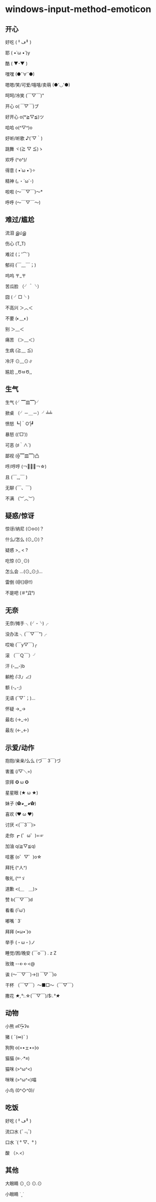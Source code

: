 # windows-input-method-emoticon

## 开心

好吃 (╹ڡ╹ )

耶 ( •̀ ω •́ )y

酷 ( ▼-▼ )

嘿嘿 (●ˇ∀ˇ●)

嗯嗯/笑/可爱/嘻嘻/卖萌 (●'◡'●)

呵呵/冷笑 (￣▽￣)"

开心 o(*￣▽￣*)ブ

好开心  o(*≧▽≦)ツ

哈哈 o(^▽^)o

好听/听歌 ♪(´▽｀)

跳舞 ヾ(≧ ▽ ≦)ゝ

欢呼 \(^o^)/

得意 ( •̀ ω •́ )✧

精神 (｡・`ω´･)

啦啦 (～￣▽￣)～*

呼呼 (～￣▽￣～)

## 难过/尴尬

流泪 இ௰இ

伤心 (T_T)

难过 (；′⌒`)

郁闷 (￣﹏￣；)

呜呜 〒_〒

苦瓜脸 （╯＾╰）

囧 ( ╯□╰ )

不高兴 ＞︿＜

不要 (◐﹏◐)

别 ＞﹏＜

痛苦 （＞﹏＜）

生病 (≧﹏ ≦)

冷汗 ⊙﹏⊙∥

尴尬 ,,ԾㅂԾ,,

## 生气

生气 (╯▔皿▔)╯

掀桌 （╯－＿－）╯╧╧

愤怒 ┗|｀O′|┛

暴怒 ((‵□′))

可恶 (♯｀∧´)

鄙视 (╬▔皿▔)凸

哼/哼哼 (￢︿̫̿￢☆)

且 (￣_,￣ )

无聊 (￣、￣)

不满 （︶︿︶）

## 疑惑/惊讶

惊讶/纳尼 (⊙o⊙)？

什么/怎么 (⊙_⊙)？

疑惑 >_ < ?

吃惊 (⊙ˍ⊙)

怎么会 …(⊙_⊙;)…

雷倒 (@[]@!!)

不是吧 (＃°Д°)

## 无奈

无奈/摊手 ╮(╯-╰)╭

没办法 ╮(￣▽￣")╭

哎呦  (￣y▽￣)╭

滚 （￣Ｑ￣）╯

汗 (-__-)b

躺枪 _(:3」∠)_

额 (-｡-;)

无语 (ˉ▽ˉ；)...

怀疑 →_→

最右 (→_→)

最左 (←_←)

## 示爱/动作

抱抱/亲亲/么么 (づ￣ 3￣)づ

害羞 (/▽＼=)

崇拜 ✪ ω ✪

星星眼 (★ ω ★)

妹子 (✿◕‿◕✿)

喜欢 (❤ ω ❤)

讨厌 <(￣3￣)>

走你 ┏ (゜ω゜)=☞

加油 q(≧▽≦q)

哇塞 (o゜▽゜)o☆

拜托 (^人^)

敬礼 (^^ゞ

道歉 <(＿　＿)>

赞 b(￣▽￣)d

看看 (『ω′)

嘟嘴 ˙ 3˙

拜拜 \(•ω•`)o

举手  (・ω・)ノ

睡觉/困/晚安 (￣o￣) . z Z

玫瑰 --<-<-<@

诶  (～￣▽￣)→))*￣▽￣*)o

干杯 （￣▽￣）～■□～（￣▽￣）

撒花 *★,°*:.☆\(￣▽￣)/$:*.°★*

## 动物

小熊 ฅʕ•̫͡•ʔฅ

猪 ( ¯(∞)¯ )

狗狗 o(=•ェ•=)o

猫猫 (≡‧.‧*≡)

猫咪 (>^ω^<)

咪咪 (>^ω^<)喵

小鸟 \(0^◇^0)/

## 吃饭

好吃 (╹ڡ╹ )

流口水 (ˉ﹃ˉ)

口水 ˋ( ° ▽、° )

酸 （*>.<*）

## 其他

大眼睛 ⊙ˍ⊙ ⊙.⊙

小眼睛 ˙ˍ˙
